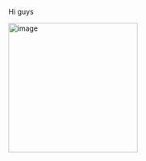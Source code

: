 Hi guys 


<img width="256" height="256" alt="image" src="https://github.com/user-attachments/assets/0c158325-d878-43ba-a0e8-2ca30db1e701" />
